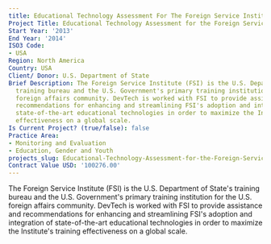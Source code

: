 ```yaml
---
title: Educational Technology Assessment For The Foreign Service Institute
Project Title: Educational Technology Assessment for the Foreign Service Institute
Start Year: '2013'
End Year: '2014'
ISO3 Code:
- USA
Region: North America
Country: USA
Client/ Donor: U.S. Department of State
Brief Description: The Foreign Service Institute (FSI) is the U.S. Department of State's
  training bureau and the U.S. Government's primary training institution for the U.S.
  foreign affairs community. DevTech is worked with FSI to provide assistance and
  recommendations for enhancing and streamlining FSI's adoption and integration of
  state-of-the-art educational technologies in order to maximize the Institute's training
  effectiveness on a global scale.
Is Current Project? (true/false): false
Practice Area:
- Monitoring and Evaluation
- Education, Gender and Youth
projects_slug: Educational-Technology-Assessment-for-the-Foreign-Service-Institute
Contract Value USD: '100276.00'
---
```


The Foreign Service Institute (FSI) is the U.S. Department of State's training bureau and the U.S. Government's primary training institution for the U.S. foreign affairs community. DevTech is worked with FSI to provide assistance and recommendations for enhancing and streamlining FSI's adoption and integration of state-of-the-art educational technologies in order to maximize the Institute's training effectiveness on a global scale.